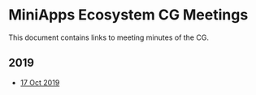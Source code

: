 # MiniApps Ecosystem CG Meetings

This document contains links to meeting minutes of the CG.

## 2019

* [17 Oct 2019](https://www.w3.org/2019/10/17-MiniApp-minutes.html)